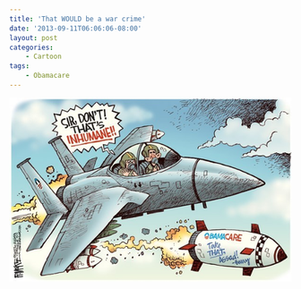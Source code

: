 ```yaml
---
title: 'That WOULD be a war crime'
date: '2013-09-11T06:06:06-08:00'
layout: post
categories:
    - Cartoon
tags:
    - Obamacare
---
```


![That WOULD be a war crime](/assets/img/2013/09/20130905-inhumane.jpg)
